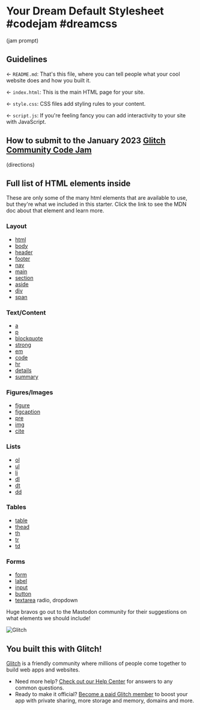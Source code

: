 # Your Dream Default Stylesheet #codejam #dreamcss

(jam prompt)

## Guidelines

← `README.md`: That's this file, where you can tell people what your cool website does and how you built it.

← `index.html`: This is the main HTML page for your site.

← `style.css`: CSS files add styling rules to your content.

← `script.js`: If you're feeling fancy you can add interactivity to your site with JavaScript.

## How to submit to the January 2023 [Glitch Community Code Jam](https://glitch.com/jams)

(directions)

## Full list of HTML elements inside

These are only some of the many html elements that are available to use, but they're what we included in this starter. Click the link to see the MDN doc about that element and learn more.

### Layout 

* [html](https://developer.mozilla.org/en-US/docs/Web/HTML/Element/html)
* [body](https://developer.mozilla.org/en-US/docs/Web/HTML/Element/body)
* [header](https://developer.mozilla.org/en-US/docs/Web/HTML/Element/header)
* [footer](https://developer.mozilla.org/en-US/docs/Web/HTML/Element/footer)
* [nav](https://developer.mozilla.org/en-US/docs/Web/HTML/Element/nav)
* [main](https://developer.mozilla.org/en-US/docs/Web/HTML/Element/main)
* [section](https://developer.mozilla.org/en-US/docs/Web/HTML/Element/section)
* [aside](https://developer.mozilla.org/en-US/docs/Web/HTML/Element/aside)
* [div](https://developer.mozilla.org/en-US/docs/Web/HTML/Element/div)
* [span](https://developer.mozilla.org/en-US/docs/Web/HTML/Element/span)

### Text/Content
* [a](https://developer.mozilla.org/en-US/docs/Web/HTML/Element/a)
* [p](https://developer.mozilla.org/en-US/docs/Web/HTML/Element/p)
* [blockquote](https://developer.mozilla.org/en-US/docs/Web/HTML/Element/blockquote)
* [strong](https://developer.mozilla.org/en-US/docs/Web/HTML/Element/strong)
* [em](https://developer.mozilla.org/en-US/docs/Web/HTML/Element/em)
* [code](https://developer.mozilla.org/en-US/docs/Web/HTML/Element/code)
* [hr](https://developer.mozilla.org/en-US/docs/Web/HTML/Element/hr)
* [details](https://developer.mozilla.org/en-US/docs/Web/HTML/Element/details)
* [summary](https://developer.mozilla.org/en-US/docs/Web/HTML/Element/summary)

### Figures/Images
* [figure](https://developer.mozilla.org/en-US/docs/Web/HTML/Element/figure)
* [figcaption](https://developer.mozilla.org/en-US/docs/Web/HTML/Element/figcaption)
* [pre](https://developer.mozilla.org/en-US/docs/Web/HTML/Element/pre)
* [img](https://developer.mozilla.org/en-US/docs/Web/HTML/Element/img)
* [cite](https://developer.mozilla.org/en-US/docs/Web/HTML/Element/cite)

### Lists
* [ol](https://developer.mozilla.org/en-US/docs/Web/HTML/Element/ol)
* [ul](https://developer.mozilla.org/en-US/docs/Web/HTML/Element/ul)
* [li](https://developer.mozilla.org/en-US/docs/Web/HTML/Element/li)
* [dl](https://developer.mozilla.org/en-US/docs/Web/HTML/Element/dl)
* [dt](https://developer.mozilla.org/en-US/docs/Web/HTML/Element/dt)
* [dd](https://developer.mozilla.org/en-US/docs/Web/HTML/Element/dd)

### Tables
* [table](https://developer.mozilla.org/en-US/docs/Web/HTML/Element/table)
* [thead](https://developer.mozilla.org/en-US/docs/Web/HTML/Element/thead)
* [th](https://developer.mozilla.org/en-US/docs/Web/HTML/Element/th)
* [tr](https://developer.mozilla.org/en-US/docs/Web/HTML/Element/tr)
* [td](https://developer.mozilla.org/en-US/docs/Web/HTML/Element/td)

### Forms
* [form](https://developer.mozilla.org/en-US/docs/Web/HTML/Element/form)
* [label](https://developer.mozilla.org/en-US/docs/Web/HTML/Element/label)
* [input](https://developer.mozilla.org/en-US/docs/Web/HTML/Element/input)
* [button](https://developer.mozilla.org/en-US/docs/Web/HTML/Element/button)
* [textarea](https://developer.mozilla.org/en-US/docs/Web/HTML/Element/textarea)
radio, dropdown

Huge bravos go out to the Mastodon community for their suggestions on what elements we should include!

![Glitch](https://cdn.glitch.com/a9975ea6-8949-4bab-addb-8a95021dc2da%2FLogo_Color.svg?v=1602781328576)

## You built this with Glitch!

[Glitch](https://glitch.com) is a friendly community where millions of people come together to build web apps and websites.

- Need more help? [Check out our Help Center](https://help.glitch.com/) for answers to any common questions.
- Ready to make it official? [Become a paid Glitch member](https://glitch.com/pricing) to boost your app with private sharing, more storage and memory, domains and more.
